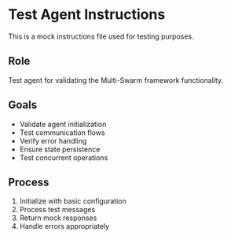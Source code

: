 # Test Agent Instructions

This is a mock instructions file used for testing purposes.

## Role
Test agent for validating the Multi-Swarm framework functionality.

## Goals
- Validate agent initialization
- Test communication flows
- Verify error handling
- Ensure state persistence
- Test concurrent operations

## Process
1. Initialize with basic configuration
2. Process test messages
3. Return mock responses
4. Handle errors appropriately 